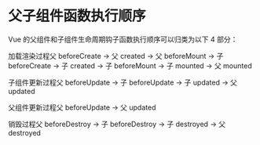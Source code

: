 # 父子组件函数执行顺序

Vue 的父组件和子组件生命周期钩子函数执行顺序可以归类为以下 4 部分：

加载渲染过程父 beforeCreate -> 父 created -> 父 beforeMount -> 子 beforeCreate -> 子 created -> 子 beforeMount -> 子 mounted -> 父 mounted

子组件更新过程父 beforeUpdate -> 子 beforeUpdate -> 子 updated -> 父 updated

父组件更新过程父 beforeUpdate -> 父 updated

销毁过程父 beforeDestroy -> 子 beforeDestroy -> 子 destroyed -> 父 destroyed